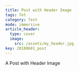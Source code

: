 ```yaml
---
title: Post with Header Image
tags: Tet
category: Test
mode: immersive
article_header:
  type: cover
  image:
    src: /assets/my_header.jpg
key: 20180601_post
---
```


A Post with Header Image

<!--more-->